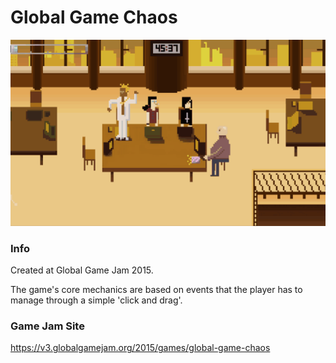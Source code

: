 # Global Game Chaos

![Chaos](https://github.com/jrsanjuan/GlobalGameChaos/blob/master/Media/chaos.gif)

### Info
Created at Global Game Jam 2015.

The game's core mechanics are based on events that the player has to manage through a simple 'click and drag'.<br/> 

### Game Jam Site
https://v3.globalgamejam.org/2015/games/global-game-chaos
